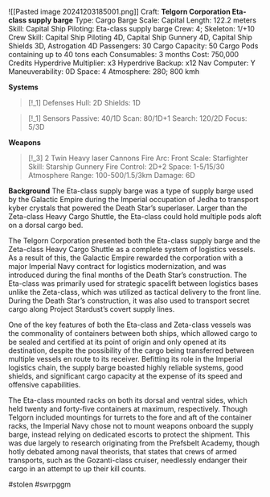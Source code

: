 ![[Pasted image 20241203185001.png]]
Craft: **Telgorn Corporation Eta-class supply barge**
Type: Cargo Barge
Scale: Capital
Length: 122.2 meters
Skill: Capital Ship Piloting: Eta-class supply barge
Crew: 4; Skeleton: 1/+10
Crew Skill: Capital Ship Piloting 4D, Capital Ship Gunnery 4D, Capital Ship Shields 3D, Astrogation 4D
Passengers: 30
Cargo Capacity: 50 Cargo Pods containing up to 40 tons each
Consumables: 3 months
Cost: 750,000 Credits
Hyperdrive Multiplier: x3
Hyperdrive Backup: x12
Nav Computer: Y
Maneuverability: 0D
Space: 4
Atmosphere: 280; 800 kmh

**Systems**
> [!_1] Defenses
> Hull: 2D
> Shields: 1D

> [!_1] Sensors
> Passive: 40/1D
> Scan: 80/1D+1
> Search: 120/2D
> Focus: 5/3D

**Weapons**
> [!_3] 2 Twin Heavy laser Cannons
> Fire Arc: Front
> Scale: Starfighter
> Skill: Starship Gunnery
> Fire Control: 2D+2
> Space: 1-5/15/30
> Atmosphere Range: 100-500/1.5/3km
> Damage: 6D

**Background**
The Eta-class supply barge was a type of supply barge used by the Galactic Empire during the Imperial occupation of Jedha to transport kyber crystals that powered the Death Star’s superlaser. Larger than the Zeta-class Heavy Cargo Shuttle, the Eta-class could hold multiple pods aloft on a dorsal cargo bed.

The Telgorn Corporation presented both the Eta-class supply barge and the Zeta-class Heavy Cargo Shuttle as a complete system of logistics vessels. As a result of this, the Galactic Empire rewarded the corporation with a major Imperial Navy contract for logistics modernization, and was introduced during the final months of the Death Star’s construction. The Eta-class was primarily used for strategic spacelift between logistics bases unlike the Zeta-class, which was utilized as tactical delivery to the front line. During the Death Star’s construction, it was also used to transport secret cargo along Project Stardust’s covert supply lines.

One of the key features of both the Eta-class and Zeta-class vessels was the commonality of containers between both ships, which allowed cargo to be sealed and certified at its point of origin and only opened at its destination, despite the possibility of the cargo being transferred between multiple vessels en route to its receiver. Befitting its role in the Imperial logistics chain, the supply barge boasted highly reliable systems, good shields, and significant cargo capacity at the expense of its speed and offensive capabilities.

The Eta-class mounted racks on both its dorsal and ventral sides, which held twenty and forty-five containers at maximum, respectively. Though Telgorn included mountings for turrets to the fore and aft of the container racks, the Imperial Navy chose not to mount weapons onboard the supply barge, instead relying on dedicated escorts to protect the shipment. This was due largely to research originating from the Prefsbelt Academy, though hotly debated among naval theorists, that states that crews of armed transports, such as the Gozanti-class cruiser, needlessly endanger their cargo in an attempt to up their kill counts.

#stolen #swrpggm